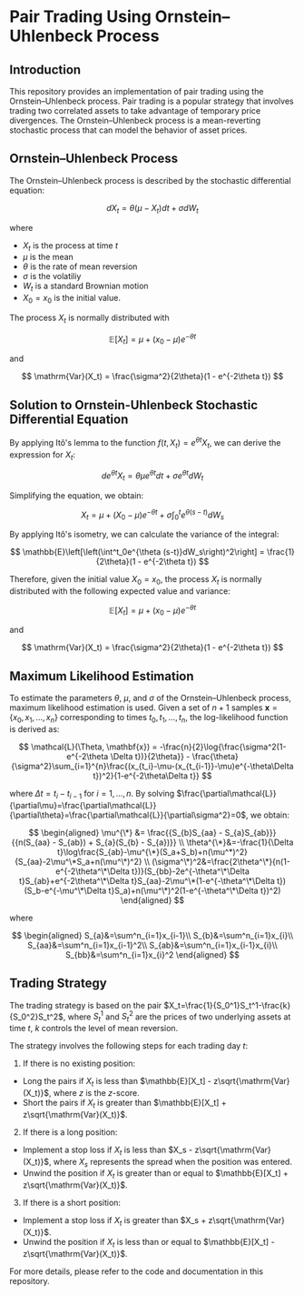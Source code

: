 # Pair Trading Using Ornstein–Uhlenbeck Process
## Introduction
This repository provides an implementation of pair trading using the Ornstein–Uhlenbeck process. Pair trading is a popular strategy that involves trading two correlated assets to take advantage of temporary price divergences. The Ornstein–Uhlenbeck process is a mean-reverting stochastic process that can model the behavior of asset prices.

## Ornstein–Uhlenbeck Process
The Ornstein–Uhlenbeck process is described by the stochastic differential equation:

$$
dX_t = \theta(\mu - X_t)dt + \sigma dW_t
$$

where 
- $X_t$ is the process at time $t$
- $\mu$ is the mean
- $\theta$ is the rate of mean reversion
- $\sigma$ is the volatiliy
- $W_t$ is a standard Brownian motion
- $X_0=x_0$ is the initial value.

The process $X_t$ is normally distributed with

$$
\mathbb{E}[X_t] = \mu + (x_0 - \mu)e^{-\theta t}
$$

and

$$
\mathrm{Var}(X_t) = \frac{\sigma^2}{2\theta}(1 - e^{-2\theta t})
$$

## Solution to Ornstein-Uhlenbeck Stochastic Differential Equation

By applying Itô's lemma to the function $f(t, X_t) = e^{\theta t}X_t$, we can derive the expression for $X_t$:

$$
de^{\theta t}X_t = \theta\mu e^{\theta t}dt + \sigma e^{\theta t}dW_t
$$

Simplifying the equation, we obtain:

$$
X_t = \mu + (X_0 - \mu)e^{-\theta t} + \sigma\int^t_0 e^{\theta (s - t)}dW_s
$$

By applying Itô's isometry, we can calculate the variance of the integral:

$$
\mathbb{E}\left[\left(\int^t_0e^{\theta (s-t)}dW_s\right)^2\right] = \frac{1}{2\theta}(1 - e^{-2\theta t})
$$

Therefore, given the initial value $X_0=x_0$, the process $X_t$ is normally distributed with the following expected value and variance:

$$
\mathbb{E}[X_t] = \mu + (x_0 - \mu)e^{-\theta t}
$$

and

$$
\mathrm{Var}(X_t) = \frac{\sigma^2}{2\theta}(1 - e^{-2\theta t})
$$

## Maximum Likelihood Estimation
To estimate the parameters $\theta$, $\mu$, and $\sigma$ of the Ornstein–Uhlenbeck process, maximum likelihood estimation is used. Given a set of $n+1$ samples $\mathbf{x}=\{x_0,x_1,...,x_n\}$ corresponding to times $t_0, t_1, ..., t_n$, the log-likelihood function is derived as:

$$
\mathcal{L}(\Theta, \mathbf{x}) = -\frac{n}{2}\log{\frac{\sigma^2(1-e^{-2\theta \Delta t})}{2\theta}} - \frac{\theta}{\sigma^2}\sum_{i=1}^{n}\frac{(x_{t_i}-\mu-(x_{t_{i-1}}-\mu)e^{-\theta\Delta t})^2}{1-e^{-2\theta\Delta t}}
$$

where $\Delta t = t_i - t_{i-1}$ for $i=1,...,n$. By solving $\frac{\partial\mathcal{L}}{\partial\mu}=\frac{\partial\mathcal{L}}{\partial\theta}=\frac{\partial\mathcal{L}}{\partial\sigma^2}=0$, we obtain:

$$
\begin{aligned}
\mu^{\*} &= \frac{{S_{b}S_{aa} - S_{a}S_{ab}}}{{n(S_{aa} - S_{ab}) + S_{a}(S_{b} - S_{a})}} \\
\theta^{\*}&=-\frac{1}{\Delta t}\log\frac{S_{ab}-\mu^{\*}(S_a+S_b)+n(\mu^*)^2}{S_{aa}-2\mu^\*S_a+n(\mu^\*)^2} \\
(\sigma^\*)^2&=\frac{2\theta^\*}{n(1-e^{-2\theta^\*\Delta t})}(S_{bb}-2e^{-\theta^\*\Delta t}S_{ab}+e^{-2\theta^\*\Delta t}S_{aa}-2\mu^\*(1-e^{-\theta^\*\Delta t})(S_b-e^{-\mu^\*\Delta t}S_a)+n(\mu^\*)^2(1-e^{-\theta^\*\Delta t})^2)
\end{aligned}
$$

where

$$
\begin{aligned}
S_{a}&=\sum^n_{i=1}x_{i-1}\\
S_{b}&=\sum^n_{i=1}x_{i}\\
S_{aa}&=\sum^n_{i=1}x_{i-1}^2\\
S_{ab}&=\sum^n_{i=1}x_{i-1}x_{i}\\
S_{bb}&=\sum^n_{i=1}x_{i}^2
\end{aligned}
$$

## Trading Strategy
The trading strategy is based on the pair $X_t=\frac{1}{S_0^1}S_t^1-\frac{k}{S_0^2}S_t^2$, where $S_t^1$ and $S_t^2$ are the prices of two underlying assets at time $t$, $k$ controls the level of mean reversion.

The strategy involves the following steps for each trading day $t$:
1. If there is no existing position:
  - Long the pairs if $X_t$ is less than $\mathbb{E}[X_t] - z\sqrt{\mathrm{Var}(X_t)}$, where $z$ is the $z$-score.
  - Short the pairs if $X_t$ is greater than $\mathbb{E}[X_t] + z\sqrt{\mathrm{Var}(X_t)}$.
  
2. If there is a long position:
  - Implement a stop loss if $X_t$ is less than $X_s - z\sqrt{\mathrm{Var}(X_t)}$, where $X_s$ represents the spread when the position was entered.
  - Unwind the position if $X_t$ is greater than or equal to $\mathbb{E}[X_t] + z\sqrt{\mathrm{Var}(X_t)}$.

3. If there is a short position:
  - Implement a stop loss if $X_t$ is greater than $X_s + z\sqrt{\mathrm{Var}(X_t)}$.
  - Unwind the position if $X_t$ is less than or equal to $\mathbb{E}[X_t] - z\sqrt{\mathrm{Var}(X_t)}$.

For more details, please refer to the code and documentation in this repository.
